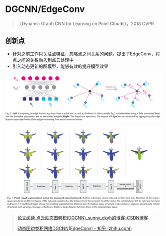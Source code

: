 # DGCNN/EdgeConv

> （Dynamic Graph CNN for Learning on Point Clouds），2018 CVPR

## 创新点

- 针对之前工作只关注点特征，忽略点之间关系的问题。提出了EdgeConv，将点之间的关系融入到点云处理中
- 引入动态更新的图模型，能够有效的提升模型效果





![image-20230522003837613](https://raw.githubusercontent.com/Overmind7/images/main/img/image-20230522003837613.png)



![image-20230522003934068](https://raw.githubusercontent.com/Overmind7/images/main/img/image-20230522003934068.png)

> [论文阅读 点云动态图卷积(DGCNN)_sunny_ckyh的博客-CSDN博客](https://blog.csdn.net/sunny_ckyh/article/details/113067740)
>
> [动态图边卷积网络DGCNN(EdgeConv) - 知乎 (zhihu.com)](https://zhuanlan.zhihu.com/p/396728668)

